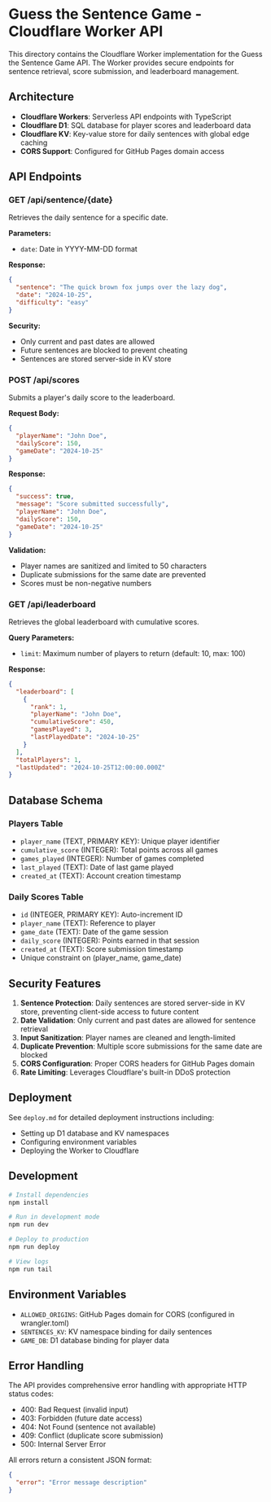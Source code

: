 # Guess the Sentence Game - Cloudflare Worker API

This directory contains the Cloudflare Worker implementation for the Guess the Sentence Game API. The Worker provides secure endpoints for sentence retrieval, score submission, and leaderboard management.

## Architecture

- **Cloudflare Workers**: Serverless API endpoints with TypeScript
- **Cloudflare D1**: SQL database for player scores and leaderboard data
- **Cloudflare KV**: Key-value store for daily sentences with global edge caching
- **CORS Support**: Configured for GitHub Pages domain access

## API Endpoints

### GET /api/sentence/{date}
Retrieves the daily sentence for a specific date.

**Parameters:**
- `date`: Date in YYYY-MM-DD format

**Response:**
```json
{
  "sentence": "The quick brown fox jumps over the lazy dog",
  "date": "2024-10-25",
  "difficulty": "easy"
}
```

**Security:**
- Only current and past dates are allowed
- Future sentences are blocked to prevent cheating
- Sentences are stored server-side in KV store

### POST /api/scores
Submits a player's daily score to the leaderboard.

**Request Body:**
```json
{
  "playerName": "John Doe",
  "dailyScore": 150,
  "gameDate": "2024-10-25"
}
```

**Response:**
```json
{
  "success": true,
  "message": "Score submitted successfully",
  "playerName": "John Doe",
  "dailyScore": 150,
  "gameDate": "2024-10-25"
}
```

**Validation:**
- Player names are sanitized and limited to 50 characters
- Duplicate submissions for the same date are prevented
- Scores must be non-negative numbers

### GET /api/leaderboard
Retrieves the global leaderboard with cumulative scores.

**Query Parameters:**
- `limit`: Maximum number of players to return (default: 10, max: 100)

**Response:**
```json
{
  "leaderboard": [
    {
      "rank": 1,
      "playerName": "John Doe",
      "cumulativeScore": 450,
      "gamesPlayed": 3,
      "lastPlayedDate": "2024-10-25"
    }
  ],
  "totalPlayers": 1,
  "lastUpdated": "2024-10-25T12:00:00.000Z"
}
```

## Database Schema

### Players Table
- `player_name` (TEXT, PRIMARY KEY): Unique player identifier
- `cumulative_score` (INTEGER): Total points across all games
- `games_played` (INTEGER): Number of games completed
- `last_played` (TEXT): Date of last game played
- `created_at` (TEXT): Account creation timestamp

### Daily Scores Table
- `id` (INTEGER, PRIMARY KEY): Auto-increment ID
- `player_name` (TEXT): Reference to player
- `game_date` (TEXT): Date of the game session
- `daily_score` (INTEGER): Points earned in that session
- `created_at` (TEXT): Score submission timestamp
- Unique constraint on (player_name, game_date)

## Security Features

1. **Sentence Protection**: Daily sentences are stored server-side in KV store, preventing client-side access to future content
2. **Date Validation**: Only current and past dates are allowed for sentence retrieval
3. **Input Sanitization**: Player names are cleaned and length-limited
4. **Duplicate Prevention**: Multiple score submissions for the same date are blocked
5. **CORS Configuration**: Proper CORS headers for GitHub Pages domain
6. **Rate Limiting**: Leverages Cloudflare's built-in DDoS protection

## Deployment

See `deploy.md` for detailed deployment instructions including:
- Setting up D1 database and KV namespaces
- Configuring environment variables
- Deploying the Worker to Cloudflare

## Development

```bash
# Install dependencies
npm install

# Run in development mode
npm run dev

# Deploy to production
npm run deploy

# View logs
npm run tail
```

## Environment Variables

- `ALLOWED_ORIGINS`: GitHub Pages domain for CORS (configured in wrangler.toml)
- `SENTENCES_KV`: KV namespace binding for daily sentences
- `GAME_DB`: D1 database binding for player data

## Error Handling

The API provides comprehensive error handling with appropriate HTTP status codes:
- 400: Bad Request (invalid input)
- 403: Forbidden (future date access)
- 404: Not Found (sentence not available)
- 409: Conflict (duplicate score submission)
- 500: Internal Server Error

All errors return a consistent JSON format:
```json
{
  "error": "Error message description"
}
```